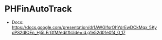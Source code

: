 # PHFinAutoTrack

- Docs: https://docs.google.com/presentation/d/1AWGIfsrOhYdrEwDCkMqx_5KyoPS2dIOEn_Hj5LErGfM/edit#slide=id.g1e52d01e0f4_0_17